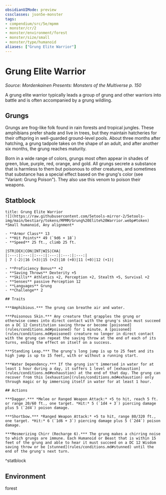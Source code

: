 ```yaml
---
obsidianUIMode: preview
cssclasses: json5e-monster
tags:
- compendium/src/5e/mpmm
- monster/cr/2
- monster/environment/forest
- monster/size/small
- monster/type/humanoid
aliases: ["Grung Elite Warrior"]
---
```

# Grung Elite Warrior
*Source: Mordenkainen Presents: Monsters of the Multiverse p. 150*  

A grung elite warrior typically leads a group of grung and other warriors into battle and is often accompanied by a grung wildling.

## Grungs

Grungs are frog-like folk found in rain forests and tropical jungles. These amphibians prefer shade and live in trees, but they maintain hatcheries for their offspring in well-guarded ground-level pools. About three months after hatching, a grung tadpole takes on the shape of an adult, and after another six months, the grung reaches maturity.

Born in a wide range of colors, grungs most often appear in shades of green, blue, purple, red, orange, and gold. All grungs secrete a substance that is harmless to them but poisonous to other creatures, and sometimes that substance has a special effect based on the grung's color (see "Variant: Grung Poison"). They also use this venom to poison their weapons.

## Statblock

```ad-statblock
title: Grung Elite Warrior
![](https://raw.githubusercontent.com/5etools-mirror-2/5etools-img/main/bestiary/tokens/MPMM/Grung%20Elite%20Warrior.webp#token)
*Small humanoid, Any alignment*

- **Armor Class** 13 
- **Hit Points** 49 (`9d6 + 18`)
- **Speed** 25 ft., climb 25 ft.

|STR|DEX|CON|INT|WIS|CHA|
|:---:|:---:|:---:|:---:|:---:|:---:|
| 7 (-2)|16 (+3)|15 (+2)|10 (+0)|11 (+0)|12 (+1)|

- **Proficiency Bonus** +2
- **Saving Throws** Dexterity +5
- **Skills** Athletics +2, Perception +2, Stealth +5, Survival +2
- **Senses** passive Perception 12
- **Languages** Grung
- **Challenge** 2

## Traits

***Amphibious.*** The grung can breathe air and water.

***Poisonous Skin.*** Any creature that grapples the grung or otherwise comes into direct contact with the grung's skin must succeed on a DC 12 Constitution saving throw or become [poisoned](rules/conditions.md#poisoned) for 1 minute. A [poisoned](rules/conditions.md#poisoned) creature no longer in direct contact with the grung can repeat the saving throw at the end of each of its turns, ending the effect on itself on a success.

***Standing Leap.*** The grung's long jump is up to 25 feet and its high jump is up to 15 feet, with or without a running start.

***Water Dependency.*** If the grung isn't immersed in water for at least 1 hour during a day, it suffers 1 level of [exhaustion](rules/conditions.md#exhaustion) at the end of that day. The grung can recover from this [exhaustion](rules/conditions.md#exhaustion) only through magic or by immersing itself in water for at least 1 hour.

## Actions

***Dagger.*** *Melee or Ranged Weapon Attack:* +5 to hit, reach 5 ft. or range 20/60 ft., one target. *Hit:* 5 (`1d4 + 3`) piercing damage plus 5 (`2d4`) poison damage.

***Shortbow.*** *Ranged Weapon Attack:* +5 to hit, range 80/320 ft., one target. *Hit:* 6 (`1d6 + 3`) piercing damage plus 5 (`2d4`) poison damage.

***Mesmerizing Chirr (Recharge 6).*** The grung makes a chirring noise to which grungs are immune. Each Humanoid or Beast that is within 15 feet of the grung and able to hear it must succeed on a DC 12 Wisdom saving throw or be [stunned](rules/conditions.md#stunned) until the end of the grung's next turn.
```
^statblock

## Environment

forest